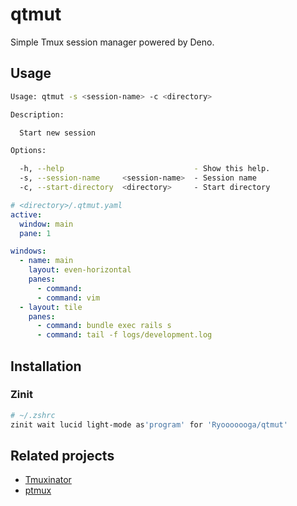 # qtmut

Simple Tmux session manager powered by Deno.

## Usage

```sh
Usage: qtmut -s <session-name> -c <directory>

Description:

  Start new session

Options:

  -h, --help                             - Show this help.
  -s, --session-name     <session-name>  - Session name
  -c, --start-directory  <directory>     - Start directory
```

```yaml
# <directory>/.qtmut.yaml
active:
  window: main
  pane: 1

windows:
  - name: main
    layout: even-horizontal
    panes:
      - command:
      - command: vim
  - layout: tile
    panes:
      - command: bundle exec rails s
      - command: tail -f logs/development.log
```

## Installation

### Zinit

```sh
# ~/.zshrc
zinit wait lucid light-mode as'program' for 'Ryooooooga/qtmut'
```

## Related projects

- [Tmuxinator](https://github.com/tmuxinator/tmuxinator)
- [ptmux](https://github.com/pocke/ptmux)
